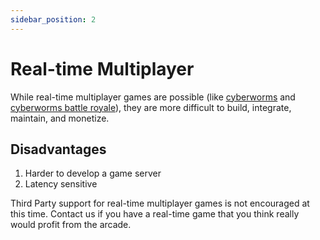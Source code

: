 ```yaml
---
sidebar_position: 2
---
```


# Real-time Multiplayer

While real-time multiplayer games are possible (like [cyberworms](https://ultimatearcade.io/cyber-worms) and [cyberworms battle royale](https://ultimatearcade.io/cyber-worms?mode=battle-royale)), they are more difficult to build, integrate, maintain, and monetize.

## Disadvantages

1. Harder to develop a game server
2. Latency sensitive

Third Party support for real-time multiplayer games is not encouraged at this time. Contact us if you have a real-time game that you think really would profit from the arcade.
